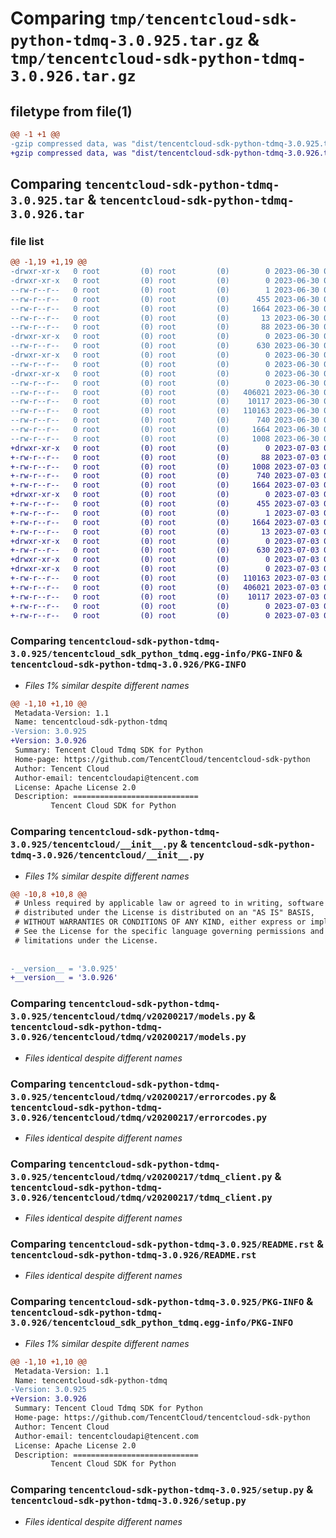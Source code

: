 # Comparing `tmp/tencentcloud-sdk-python-tdmq-3.0.925.tar.gz` & `tmp/tencentcloud-sdk-python-tdmq-3.0.926.tar.gz`

## filetype from file(1)

```diff
@@ -1 +1 @@
-gzip compressed data, was "dist/tencentcloud-sdk-python-tdmq-3.0.925.tar", last modified: Fri Jun 30 02:23:21 2023, max compression
+gzip compressed data, was "dist/tencentcloud-sdk-python-tdmq-3.0.926.tar", last modified: Mon Jul  3 00:35:40 2023, max compression
```

## Comparing `tencentcloud-sdk-python-tdmq-3.0.925.tar` & `tencentcloud-sdk-python-tdmq-3.0.926.tar`

### file list

```diff
@@ -1,19 +1,19 @@
-drwxr-xr-x   0 root         (0) root         (0)        0 2023-06-30 02:23:21.000000 tencentcloud-sdk-python-tdmq-3.0.925/
-drwxr-xr-x   0 root         (0) root         (0)        0 2023-06-30 02:23:21.000000 tencentcloud-sdk-python-tdmq-3.0.925/tencentcloud_sdk_python_tdmq.egg-info/
--rw-r--r--   0 root         (0) root         (0)        1 2023-06-30 02:23:21.000000 tencentcloud-sdk-python-tdmq-3.0.925/tencentcloud_sdk_python_tdmq.egg-info/dependency_links.txt
--rw-r--r--   0 root         (0) root         (0)      455 2023-06-30 02:23:21.000000 tencentcloud-sdk-python-tdmq-3.0.925/tencentcloud_sdk_python_tdmq.egg-info/SOURCES.txt
--rw-r--r--   0 root         (0) root         (0)     1664 2023-06-30 02:23:21.000000 tencentcloud-sdk-python-tdmq-3.0.925/tencentcloud_sdk_python_tdmq.egg-info/PKG-INFO
--rw-r--r--   0 root         (0) root         (0)       13 2023-06-30 02:23:21.000000 tencentcloud-sdk-python-tdmq-3.0.925/tencentcloud_sdk_python_tdmq.egg-info/top_level.txt
--rw-r--r--   0 root         (0) root         (0)       88 2023-06-30 02:23:21.000000 tencentcloud-sdk-python-tdmq-3.0.925/setup.cfg
-drwxr-xr-x   0 root         (0) root         (0)        0 2023-06-30 02:23:21.000000 tencentcloud-sdk-python-tdmq-3.0.925/tencentcloud/
--rw-r--r--   0 root         (0) root         (0)      630 2023-06-30 02:23:21.000000 tencentcloud-sdk-python-tdmq-3.0.925/tencentcloud/__init__.py
-drwxr-xr-x   0 root         (0) root         (0)        0 2023-06-30 02:23:21.000000 tencentcloud-sdk-python-tdmq-3.0.925/tencentcloud/tdmq/
--rw-r--r--   0 root         (0) root         (0)        0 2023-06-30 02:23:21.000000 tencentcloud-sdk-python-tdmq-3.0.925/tencentcloud/tdmq/__init__.py
-drwxr-xr-x   0 root         (0) root         (0)        0 2023-06-30 02:23:21.000000 tencentcloud-sdk-python-tdmq-3.0.925/tencentcloud/tdmq/v20200217/
--rw-r--r--   0 root         (0) root         (0)        0 2023-06-30 02:23:21.000000 tencentcloud-sdk-python-tdmq-3.0.925/tencentcloud/tdmq/v20200217/__init__.py
--rw-r--r--   0 root         (0) root         (0)   406021 2023-06-30 02:23:21.000000 tencentcloud-sdk-python-tdmq-3.0.925/tencentcloud/tdmq/v20200217/models.py
--rw-r--r--   0 root         (0) root         (0)    10117 2023-06-30 02:23:21.000000 tencentcloud-sdk-python-tdmq-3.0.925/tencentcloud/tdmq/v20200217/errorcodes.py
--rw-r--r--   0 root         (0) root         (0)   110163 2023-06-30 02:23:21.000000 tencentcloud-sdk-python-tdmq-3.0.925/tencentcloud/tdmq/v20200217/tdmq_client.py
--rw-r--r--   0 root         (0) root         (0)      740 2023-06-30 02:23:21.000000 tencentcloud-sdk-python-tdmq-3.0.925/README.rst
--rw-r--r--   0 root         (0) root         (0)     1664 2023-06-30 02:23:21.000000 tencentcloud-sdk-python-tdmq-3.0.925/PKG-INFO
--rw-r--r--   0 root         (0) root         (0)     1008 2023-06-30 02:23:21.000000 tencentcloud-sdk-python-tdmq-3.0.925/setup.py
+drwxr-xr-x   0 root         (0) root         (0)        0 2023-07-03 00:35:40.000000 tencentcloud-sdk-python-tdmq-3.0.926/
+-rw-r--r--   0 root         (0) root         (0)       88 2023-07-03 00:35:40.000000 tencentcloud-sdk-python-tdmq-3.0.926/setup.cfg
+-rw-r--r--   0 root         (0) root         (0)     1008 2023-07-03 00:35:40.000000 tencentcloud-sdk-python-tdmq-3.0.926/setup.py
+-rw-r--r--   0 root         (0) root         (0)      740 2023-07-03 00:35:40.000000 tencentcloud-sdk-python-tdmq-3.0.926/README.rst
+-rw-r--r--   0 root         (0) root         (0)     1664 2023-07-03 00:35:40.000000 tencentcloud-sdk-python-tdmq-3.0.926/PKG-INFO
+drwxr-xr-x   0 root         (0) root         (0)        0 2023-07-03 00:35:40.000000 tencentcloud-sdk-python-tdmq-3.0.926/tencentcloud_sdk_python_tdmq.egg-info/
+-rw-r--r--   0 root         (0) root         (0)      455 2023-07-03 00:35:40.000000 tencentcloud-sdk-python-tdmq-3.0.926/tencentcloud_sdk_python_tdmq.egg-info/SOURCES.txt
+-rw-r--r--   0 root         (0) root         (0)        1 2023-07-03 00:35:40.000000 tencentcloud-sdk-python-tdmq-3.0.926/tencentcloud_sdk_python_tdmq.egg-info/dependency_links.txt
+-rw-r--r--   0 root         (0) root         (0)     1664 2023-07-03 00:35:40.000000 tencentcloud-sdk-python-tdmq-3.0.926/tencentcloud_sdk_python_tdmq.egg-info/PKG-INFO
+-rw-r--r--   0 root         (0) root         (0)       13 2023-07-03 00:35:40.000000 tencentcloud-sdk-python-tdmq-3.0.926/tencentcloud_sdk_python_tdmq.egg-info/top_level.txt
+drwxr-xr-x   0 root         (0) root         (0)        0 2023-07-03 00:35:40.000000 tencentcloud-sdk-python-tdmq-3.0.926/tencentcloud/
+-rw-r--r--   0 root         (0) root         (0)      630 2023-07-03 00:35:40.000000 tencentcloud-sdk-python-tdmq-3.0.926/tencentcloud/__init__.py
+drwxr-xr-x   0 root         (0) root         (0)        0 2023-07-03 00:35:40.000000 tencentcloud-sdk-python-tdmq-3.0.926/tencentcloud/tdmq/
+drwxr-xr-x   0 root         (0) root         (0)        0 2023-07-03 00:35:40.000000 tencentcloud-sdk-python-tdmq-3.0.926/tencentcloud/tdmq/v20200217/
+-rw-r--r--   0 root         (0) root         (0)   110163 2023-07-03 00:35:40.000000 tencentcloud-sdk-python-tdmq-3.0.926/tencentcloud/tdmq/v20200217/tdmq_client.py
+-rw-r--r--   0 root         (0) root         (0)   406021 2023-07-03 00:35:40.000000 tencentcloud-sdk-python-tdmq-3.0.926/tencentcloud/tdmq/v20200217/models.py
+-rw-r--r--   0 root         (0) root         (0)    10117 2023-07-03 00:35:40.000000 tencentcloud-sdk-python-tdmq-3.0.926/tencentcloud/tdmq/v20200217/errorcodes.py
+-rw-r--r--   0 root         (0) root         (0)        0 2023-07-03 00:35:40.000000 tencentcloud-sdk-python-tdmq-3.0.926/tencentcloud/tdmq/v20200217/__init__.py
+-rw-r--r--   0 root         (0) root         (0)        0 2023-07-03 00:35:40.000000 tencentcloud-sdk-python-tdmq-3.0.926/tencentcloud/tdmq/__init__.py
```

### Comparing `tencentcloud-sdk-python-tdmq-3.0.925/tencentcloud_sdk_python_tdmq.egg-info/PKG-INFO` & `tencentcloud-sdk-python-tdmq-3.0.926/PKG-INFO`

 * *Files 1% similar despite different names*

```diff
@@ -1,10 +1,10 @@
 Metadata-Version: 1.1
 Name: tencentcloud-sdk-python-tdmq
-Version: 3.0.925
+Version: 3.0.926
 Summary: Tencent Cloud Tdmq SDK for Python
 Home-page: https://github.com/TencentCloud/tencentcloud-sdk-python
 Author: Tencent Cloud
 Author-email: tencentcloudapi@tencent.com
 License: Apache License 2.0
 Description: ============================
         Tencent Cloud SDK for Python
```

### Comparing `tencentcloud-sdk-python-tdmq-3.0.925/tencentcloud/__init__.py` & `tencentcloud-sdk-python-tdmq-3.0.926/tencentcloud/__init__.py`

 * *Files 1% similar despite different names*

```diff
@@ -10,8 +10,8 @@
 # Unless required by applicable law or agreed to in writing, software
 # distributed under the License is distributed on an "AS IS" BASIS,
 # WITHOUT WARRANTIES OR CONDITIONS OF ANY KIND, either express or implied.
 # See the License for the specific language governing permissions and
 # limitations under the License.
 
 
-__version__ = '3.0.925'
+__version__ = '3.0.926'
```

### Comparing `tencentcloud-sdk-python-tdmq-3.0.925/tencentcloud/tdmq/v20200217/models.py` & `tencentcloud-sdk-python-tdmq-3.0.926/tencentcloud/tdmq/v20200217/models.py`

 * *Files identical despite different names*

### Comparing `tencentcloud-sdk-python-tdmq-3.0.925/tencentcloud/tdmq/v20200217/errorcodes.py` & `tencentcloud-sdk-python-tdmq-3.0.926/tencentcloud/tdmq/v20200217/errorcodes.py`

 * *Files identical despite different names*

### Comparing `tencentcloud-sdk-python-tdmq-3.0.925/tencentcloud/tdmq/v20200217/tdmq_client.py` & `tencentcloud-sdk-python-tdmq-3.0.926/tencentcloud/tdmq/v20200217/tdmq_client.py`

 * *Files identical despite different names*

### Comparing `tencentcloud-sdk-python-tdmq-3.0.925/README.rst` & `tencentcloud-sdk-python-tdmq-3.0.926/README.rst`

 * *Files identical despite different names*

### Comparing `tencentcloud-sdk-python-tdmq-3.0.925/PKG-INFO` & `tencentcloud-sdk-python-tdmq-3.0.926/tencentcloud_sdk_python_tdmq.egg-info/PKG-INFO`

 * *Files 1% similar despite different names*

```diff
@@ -1,10 +1,10 @@
 Metadata-Version: 1.1
 Name: tencentcloud-sdk-python-tdmq
-Version: 3.0.925
+Version: 3.0.926
 Summary: Tencent Cloud Tdmq SDK for Python
 Home-page: https://github.com/TencentCloud/tencentcloud-sdk-python
 Author: Tencent Cloud
 Author-email: tencentcloudapi@tencent.com
 License: Apache License 2.0
 Description: ============================
         Tencent Cloud SDK for Python
```

### Comparing `tencentcloud-sdk-python-tdmq-3.0.925/setup.py` & `tencentcloud-sdk-python-tdmq-3.0.926/setup.py`

 * *Files identical despite different names*

